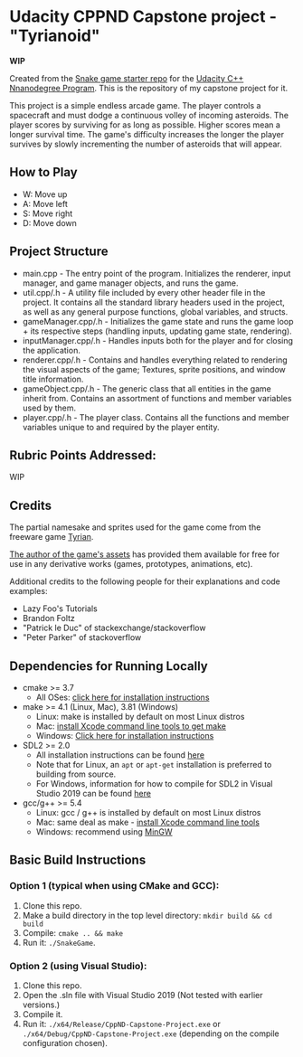 # Udacity CPPND Capstone project - "Tyrianoid"

**WIP**

Created from the [Snake game starter repo](https://github.com/udacity/CppND-Capstone-Snake-Game) for the [Udacity C++ Nnanodegree Program](https://www.udacity.com/course/c-plus-plus-nanodegree--nd213).
This is the repository of my capstone project for it.

This project is a simple endless arcade game. The player controls a spacecraft and must dodge a continuous volley of incoming asteroids.
The player scores by surviving for as long as possible. Higher scores mean a longer survival time. The game's difficulty increases the longer the player survives by slowly incrementing the number of asteroids that will appear.

## How to Play

- W: Move up
- A: Move left
- S: Move right
- D: Move down

## Project Structure

- main.cpp - The entry point of the program. Initializes the renderer, input manager, and game manager objects, and runs the game.
- util.cpp/.h - A utility file included by every other header file in the project. It contains all the standard library headers used in the project, as well as any general purpose functions, global variables, and structs.
- gameManager.cpp/.h - Initializes the game state and runs the game loop + its respective steps (handling inputs, updating game state, rendering).
- inputManager.cpp/.h - Handles inputs both for the player and for closing the application.
- renderer.cpp/.h - Contains and handles everything related to rendering the visual aspects of the game; Textures, sprite positions, and window title information.
- gameObject.cpp/.h - The generic class that all entities in the game inherit from. Contains an assortment of functions and member variables used by them.
- player.cpp/.h - The player class. Contains all the functions and member variables unique to and required by the player entity.

## Rubric Points Addressed:

WIP

## Credits

The partial namesake and sprites used for the game come from the freeware game [Tyrian](https://www.gog.com/game/tyrian_2000). 

[The author of the game's assets](https://lostgarden.home.blog/2007/04/05/free-game-graphics-tyrian-ships-and-tiles/) has provided them available
for free for use in any derivative works (games, prototypes, animations, etc).

Additional credits to the following people for their explanations and code examples:
- Lazy Foo's Tutorials
- Brandon Foltz
- "Patrick le Duc" of stackexchange/stackoverflow
- "Peter Parker" of stackoverflow

## Dependencies for Running Locally
* cmake >= 3.7
  * All OSes: [click here for installation instructions](https://cmake.org/install/)
* make >= 4.1 (Linux, Mac), 3.81 (Windows)
  * Linux: make is installed by default on most Linux distros
  * Mac: [install Xcode command line tools to get make](https://developer.apple.com/xcode/features/)
  * Windows: [Click here for installation instructions](http://gnuwin32.sourceforge.net/packages/make.htm)
* SDL2 >= 2.0
  * All installation instructions can be found [here](https://wiki.libsdl.org/Installation)
  * Note that for Linux, an `apt` or `apt-get` installation is preferred to building from source.
  * For Windows, information for how to compile for SDL2 in Visual Studio 2019 can be found [here](https://lazyfoo.net/tutorials/SDL/01_hello_SDL/windows/msvc2019/index.php)
* gcc/g++ >= 5.4
  * Linux: gcc / g++ is installed by default on most Linux distros
  * Mac: same deal as make - [install Xcode command line tools](https://developer.apple.com/xcode/features/)
  * Windows: recommend using [MinGW](http://www.mingw.org/)

## Basic Build Instructions
### Option 1 (typical when using CMake and GCC):

1. Clone this repo.
2. Make a build directory in the top level directory: `mkdir build && cd build`
3. Compile: `cmake .. && make`
4. Run it: `./SnakeGame`.

### Option 2 (using Visual Studio):

1. Clone this repo.
2. Open the .sln file with Visual Studio 2019 (Not tested with earlier versions.)
3. Compile it.
4. Run it: `./x64/Release/CppND-Capstone-Project.exe` or `./x64/Debug/CppND-Capstone-Project.exe` (depending on the compile configuration chosen).